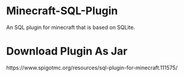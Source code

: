 # Minecraft-SQL-Plugin
An SQL plugin for minecraft that is based on SQLite.

<h1>Download Plugin As Jar</h1>
https://www.spigotmc.org/resources/sql-plugin-for-minecraft.111575/
